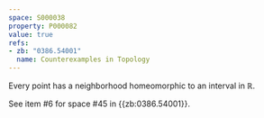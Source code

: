 ```yaml
---
space: S000038
property: P000082
value: true
refs:
- zb: "0386.54001"
  name: Counterexamples in Topology
---
```


Every point has a neighborhood homeomorphic to an interval in $\mathbb{R}$.

See item #6 for space #45 in {{zb:0386.54001}}.
